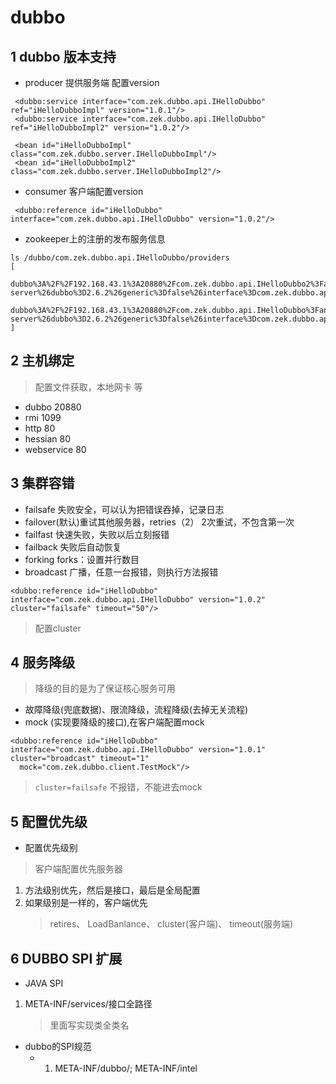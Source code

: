 # dubbo

## 1 dubbo 版本支持
* producer 提供服务端 配置version
``` 
 <dubbo:service interface="com.zek.dubbo.api.IHelloDubbo" ref="iHelloDubboImpl" version="1.0.1"/>
 <dubbo:service interface="com.zek.dubbo.api.IHelloDubbo" ref="iHelloDubboImpl2" version="1.0.2"/>

 <bean id="iHelloDubboImpl" class="com.zek.dubbo.server.IHelloDubboImpl"/>
 <bean id="iHelloDubboImpl2" class="com.zek.dubbo.server.IHelloDubboImpl2"/>
```

* consumer 客户端配置version
```
 <dubbo:reference id="iHelloDubbo" interface="com.zek.dubbo.api.IHelloDubbo" version="1.0.2"/>
```
* zookeeper上的注册的发布服务信息
```
ls /dubbo/com.zek.dubbo.api.IHelloDubbo/providers
[
 dubbo%3A%2F%2F192.168.43.1%3A20880%2Fcom.zek.dubbo.api.IHelloDubbo2%3Fanyhost%3Dtrue%26application%3Ddubbo-server%26dubbo%3D2.6.2%26generic%3Dfalse%26interface%3Dcom.zek.dubbo.api.IHelloDubbo%26methods%3DsayHello%26owner%3Dzek%26pid%3D5700%26revision%3D1.0.2%26side%3Dprovider%26timestamp%3D1531747867474%26version%3D1.0.2,
 dubbo%3A%2F%2F192.168.43.1%3A20880%2Fcom.zek.dubbo.api.IHelloDubbo%3Fanyhost%3Dtrue%26application%3Ddubbo-server%26dubbo%3D2.6.2%26generic%3Dfalse%26interface%3Dcom.zek.dubbo.api.IHelloDubbo%26methods%3DsayHello%26owner%3Dzek%26pid%3D5700%26revision%3D1.0.1%26side%3Dprovider%26timestamp%3D1531747866442%26version%3D1.0.1
]
```

## 2 主机绑定

 > 配置文件获取，本地网卡 等
 
 * dubbo 20880
 * rmi 1099
 * http 80
 * hessian 80
 * webservice 80

## 3 集群容错
 * failsafe 失败安全，可以认为把错误吞掉，记录日志
 * failover(默认)重试其他服务器，retries（2） 2次重试，不包含第一次
 * failfast 快速失败，失败以后立刻报错
 * failback 失败后自动恢复
 * forking forks：设置并行数目
 * broadcast 广播，任意一台报错，则执行方法报错
 ```
<dubbo:reference id="iHelloDubbo" interface="com.zek.dubbo.api.IHelloDubbo" version="1.0.2" cluster="failsafe" timeout="50"/>
```
 > 配置cluster
    
 ## 4 服务降级
 > 降级的目的是为了保证核心服务可用
  * 故障降级(兜底数据)、限流降级，流程降级(去掉无关流程)
  * mock (实现要降级的接口),在客户端配置mock
  ```
<dubbo:reference id="iHelloDubbo" interface="com.zek.dubbo.api.IHelloDubbo" version="1.0.1" cluster="broadcast" timeout="1"
    mock="com.zek.dubbo.client.TestMock"/>
 ```
 > `cluster=failsafe` 不报错，不能进去mock
 
 ## 5 配置优先级
 * 配置优先级别
  > 客户端配置优先服务器
  1. 方法级别优先，然后是接口，最后是全局配置
  2. 如果级别是一样的，客户端优先
     > retires、 LoadBanlance、 cluster(客户端)、 timeout(服务端)
     
 ## 6 DUBBO SPI 扩展
 * JAVA SPI
 1. META-INF/services/接口全路径
    > 里面写实现类全类名
    
 * dubbo的SPI规范
    * 1. META-INF/dubbo/; META-INF/intel
